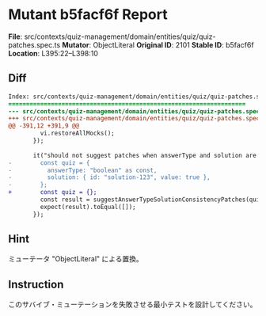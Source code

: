 # Mutant b5facf6f Report

**File**: src/contexts/quiz-management/domain/entities/quiz/quiz-patches.spec.ts
**Mutator**: ObjectLiteral
**Original ID**: 2101
**Stable ID**: b5facf6f
**Location**: L395:22–L398:10

## Diff

```diff
Index: src/contexts/quiz-management/domain/entities/quiz/quiz-patches.spec.ts
===================================================================
--- src/contexts/quiz-management/domain/entities/quiz/quiz-patches.spec.ts	original
+++ src/contexts/quiz-management/domain/entities/quiz/quiz-patches.spec.ts	mutated #2101
@@ -391,12 +391,9 @@
         vi.restoreAllMocks();
       });
 
       it("should not suggest patches when answerType and solution are consistent", () => {
-        const quiz = {
-          answerType: "boolean" as const,
-          solution: { id: "solution-123", value: true },
-        };
+        const quiz = {};
         const result = suggestAnswerTypeSolutionConsistencyPatches(quiz);
         expect(result).toEqual([]);
       });
```

## Hint

ミューテータ "ObjectLiteral" による置換。

## Instruction

このサバイブ・ミューテーションを失敗させる最小テストを設計してください。
